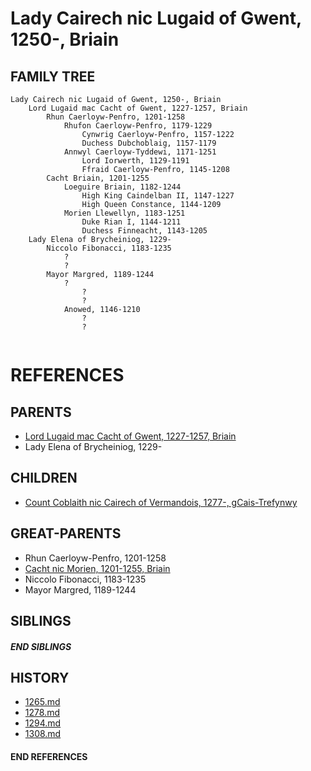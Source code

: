 # Lady Cairech nic Lugaid of Gwent, 1250-, Briain

## FAMILY TREE 
```
Lady Cairech nic Lugaid of Gwent, 1250-, Briain
    Lord Lugaid mac Cacht of Gwent, 1227-1257, Briain
        Rhun Caerloyw-Penfro, 1201-1258
            Rhufon Caerloyw-Penfro, 1179-1229
                Cynwrig Caerloyw-Penfro, 1157-1222            
                Duchess Dubchoblaig, 1157-1179
            Annwyl Caerloyw-Tyddewi, 1171-1251
                Lord Iorwerth, 1129-1191
                Ffraid Caerloyw-Penfro, 1145-1208
        Cacht Briain, 1201-1255
            Loeguire Briain, 1182-1244
                High King Caindelban II, 1147-1227
                High Queen Constance, 1144-1209
            Morien Llewellyn, 1183-1251
                Duke Rian I, 1144-1211
                Duchess Finneacht, 1143-1205
    Lady Elena of Brycheiniog, 1229-
        Niccolo Fibonacci, 1183-1235
            ?
            ?
        Mayor Margred, 1189-1244
            ?
                ?
                ?
            Anowed, 1146-1210
                ?
                ?
        
```


# REFERENCES

## PARENTS 
* [Lord Lugaid mac Cacht of Gwent, 1227-1257, Briain](p/lugaid_mac_cacht_1227.md)
* Lady Elena of Brycheiniog, 1229-

## CHILDREN 
* [Count Coblaith nic Cairech of Vermandois, 1277-, gCais-Trefynwy](p/coblaith_nic_cairech_1277.md)


## GREAT-PARENTS 
* Rhun Caerloyw-Penfro, 1201-1258
* [Cacht nic Morien, 1201-1255, Briain](p/cacht_nic_morien_1201.md)
* Niccolo Fibonacci, 1183-1235
* Mayor Margred, 1189-1244

## SIBLINGS

##### END SIBLINGS  
## HISTORY
* [1265.md](../h/1265.md)
* [1278.md](../h/1278.md)
* [1294.md](../h/1294.md)
* [1308.md](../h/1308.md)

#### END REFERENCES
